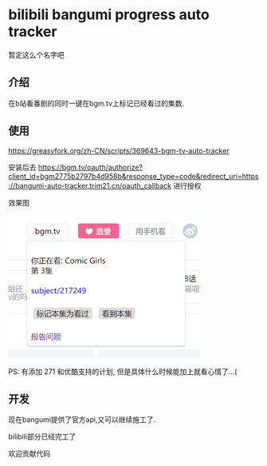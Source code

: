 # bilibili bangumi progress auto tracker

暂定这么个名字吧

## 介绍

在b站看番剧的同时一键在bgm.tv上标记已经看过的集数.


## 使用

https://greasyfork.org/zh-CN/scripts/369643-bgm-tv-auto-tracker 

安装后去 
https://bgm.tv/oauth/authorize?client_id=bgm2775b2797b4d958b&response_type=code&redirect_uri=https://bangumi-auto-tracker.trim21.cn/oauth_callback
进行授权 

效果图 

![](./screenshot/bilibili.png) 

PS: 有添加 271 和优酷支持的计划, 但是具体什么时候能加上就看心情了...(

## 开发

现在bangumi提供了官方api,又可以继续施工了.

bilibili部分已经完工了

欢迎贡献代码
